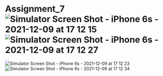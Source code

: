 # Assignment_7![Simulator Screen Shot - iPhone 6s - 2021-12-09 at 17 12 15](https://user-images.githubusercontent.com/63149524/145390766-410319c5-d96f-48d7-9118-f986b40b3788.png)![Simulator Screen Shot - iPhone 6s - 2021-12-09 at 17 12 27](https://user-images.githubusercontent.com/63149524/145390774-f534ab4b-2b04-4304-bd4c-ecf61365d694.png)

![Simulator Screen Shot - iPhone 6s - 2021-12-09 at 17 12 23](https://user-images.githubusercontent.com/63149524/145390769-46210517-fea7-4e75-9830-a37b8588f9b3.png)
![Simulator Screen Shot - iPhone 6s - 2021-12-09 at 17 12 34](https://user-images.githubusercontent.com/63149524/145390778-e9393719-999c-4a73-8591-93d5afe153d5.png)
